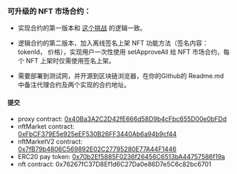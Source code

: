 ### 可升级的 NFT 市场合约：
- 实现合约的第⼀版本和  [这个挑战](https://decert.me/quests/abdbc346-8314-4394-8f97-8732780602ed "Solidity 实现用 Token 购买 NFT") 的逻辑一致。
- 逻辑合约的第⼆版本，加⼊离线签名上架 NFT 功能⽅法（签名内容：tokenId， 价格），实现⽤户⼀次性使用 setApproveAll 给 NFT 市场合约，每个 NFT 上架时仅需使⽤签名上架。

- 需要部署到测试⽹，并开源到区块链浏览器，在你的Github的 Readme.md 中备注代理合约及两个实现的合约地址。

#### 提交

- proxy contract:
[0x40Ba3A2C2D42fE666d58D9b4cFbc655D00e0bFDd](https://sepolia.etherscan.io/address/0x40Ba3A2C2D42fE666d58D9b4cFbc655D00e0bFDd#code "代码链接")
- nftMarket contract:
[0xFbCF379E5e925eEF530B26FF3440Ab6a94b9cf44](https://sepolia.etherscan.io/address/0xFbCF379E5e925eEF530B26FF3440Ab6a94b9cf44#code "代码链接")
- nftMarketV2 contract:
[0x7fB79b4806C569892E02C27795280E77A44F1446](https://sepolia.etherscan.io/address/0x7fB79b4806C569892E02C27795280E77A44F1446#code "代码链接")
- ERC20 pay token:
[0x70b2Ef5885F0236f26456C6513bA44757586f19a](https://sepolia.etherscan.io/address/0x70b2Ef5885F0236f26456C6513bA44757586f19a#code "代码链接") 
- nft contract:
0x76267fC37D8Ef1d6C27Da0e86D7e5C6c82bc6701